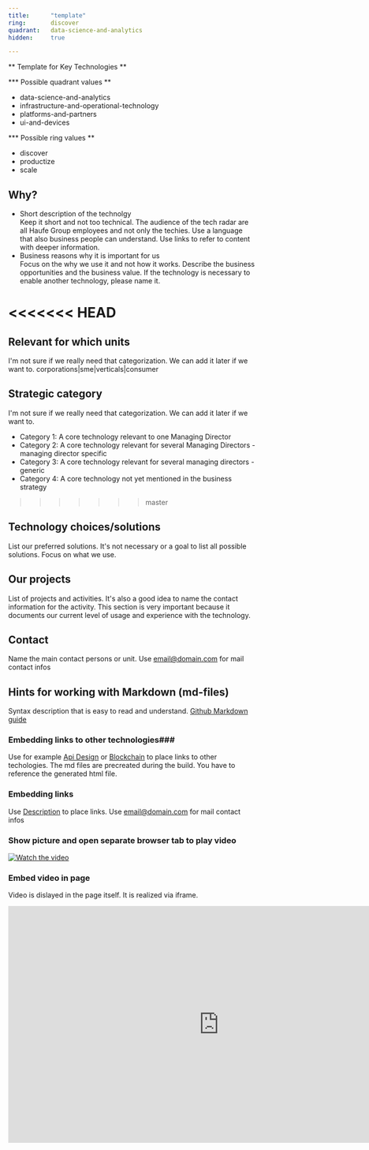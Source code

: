 ```yaml
---
title:      "template"
ring:       discover
quadrant:   data-science-and-analytics
hidden:     true

---
```


** Template for Key Technologies **

*** Possible quadrant values **

- data-science-and-analytics
- infrastructure-and-operational-technology
- platforms-and-partners
- ui-and-devices

*** Possible ring values **

- discover
- productize
- scale

## Why? ##

- Short description of the technolgy   
Keep it short and not too technical. The audience of the tech radar are all Haufe Group employees and not only the techies.
Use a language that also business people can understand. Use links to refer to content with deeper information.
- Business reasons why it is important for us   
Focus on the why we use it and not how it works.
Describe the business opportunities and the business value.
If the technology is necessary to enable another technology, please name it.

<<<<<<< HEAD
=======
## Relevant for which units ##

I'm not sure if we really need that categorization. We can add it later if we want to.
corporations|sme|verticals|consumer

## Strategic category ##

I'm not sure if we really need that categorization. We can add it later if we want to.
- Category 1: A core technology relevant to one Managing Director
- Category 2: A core technology relevant for several Managing Directors - managing director specific   
- Category 3: A core technology relevant for several managing directors - generic
- Category 4: A core technology not yet mentioned in the business strategy 

>>>>>>> master
## Technology choices/solutions ##

List our preferred solutions. It's not necessary or a goal to list all possible solutions. Focus on what we use.

## Our projects ##

List of projects and activities. It's also a good idea to name the contact information for the activity.
This section is very important because it documents our current level of usage and experience with the technology. 

## Contact ##

Name the main contact persons or unit.
Use <email@domain.com> for mail contact infos

## Hints for working with Markdown (md-files) ##

Syntax description that is easy to read and understand.
[Github Markdown guide](https://guides.github.com/features/mastering-markdown/)

### Embedding links to other technologies###
Use for example [Api Design](./../platforms-and-partners/api-design.html) or  [Blockchain](./../infrastructure-and-operational-technology/blockchain.html) to place links to other techologies.
The md files are precreated during the build. You have to reference the generated html file.

### Embedding links ###
Use [Description](http://www.anylink.com) to place links.
Use <email@domain.com> for mail contact infos

### Show picture and open separate browser tab to play video ###
[![Watch the video](https://raw.github.com/GabLeRoux/WebMole/master/ressources/WebMole_Youtube_Video.png)](http://youtu.be/vt5fpE0bzSY)

### Embed video in page ###
Video is dislayed in the page itself. It is realized via iframe.
<iframe width="854" height="480" src="https://www.youtube.com/embed/yrRPLBYiiEc" frameborder="0" allowfullscreen></iframe>

